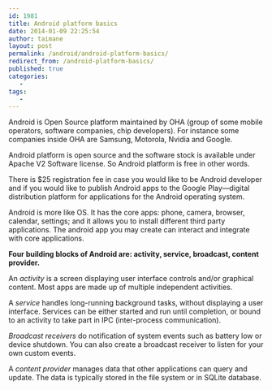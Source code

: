 ```yaml
---
id: 1981
title: Android platform basics
date: 2014-01-09 22:25:54
author: taimane
layout: post
permalink: /android/android-platform-basics/
redirect_from: /android-platform-basics/
published: true
categories:
   -
tags:
   -
---
```

Android is Open Source platform maintained by OHA (group of some mobile operators, software companies, chip developers). For instance some companies inside OHA are Samsung, Motorola, Nvidia and Google.

Android platform is open source and the software stock is available under Apache V2 Software license. So Android platform is free in other words.


There is $25 registration fee in case you would like to be Android developer and if you would like to publish Android apps to the Google Play—digital distribution platform for applications for the Android operating system.

Android is more like OS. It has the core apps: phone, camera, browser, calendar, settings; and it allows you to install different third party applications. The android app you may create can interact and integrate with core applications.  


**Four building blocks of Android are: activity, service, broadcast, content provider.**

An _activity_ is a screen displaying user interface controls and/or graphical content. Most apps are made up of multiple independent activities.

A _service_ handles long-running background tasks, without displaying a user interface. Services can be either started and run until completion, or bound to an activity to take part in IPC (inter-process communication).

_Broadcast receivers_ do notification of system events such as battery low or device shutdown. You can also create a broadcast receiver to listen for your own custom events.

A _content provider_ manages data that other applications can query and update. The data is typically stored in the file system or in SQLite database.

